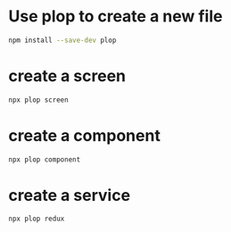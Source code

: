 # Use plop to create a new file

```bash
npm install --save-dev plop
```

# create a screen

```bash
npx plop screen
```

# create a component

```bash
npx plop component
```

# create a service

```bash
npx plop redux
```
